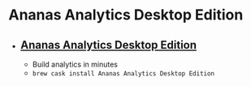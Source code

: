 # Ananas Analytics Desktop Edition
- [Ananas Analytics Desktop Edition](https://ananasanalytics.com/)
  - 
  - Build analytics in minutes
  - `brew cask install Ananas Analytics Desktop Edition`
